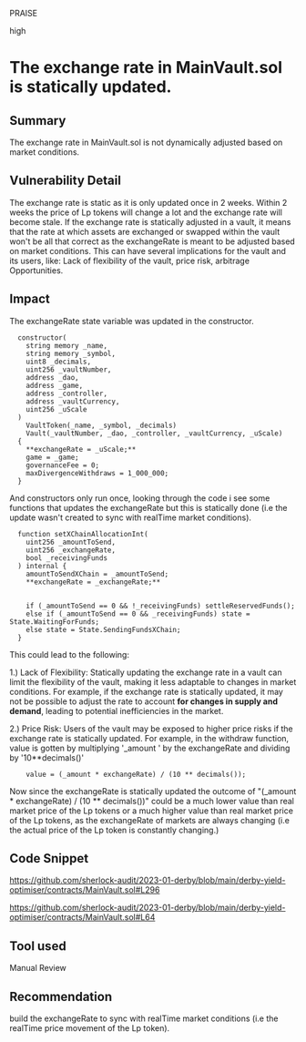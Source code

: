 PRAISE

high

# The exchange rate in MainVault.sol is statically updated.

## Summary
The exchange rate in MainVault.sol is not dynamically adjusted based on market conditions.

## Vulnerability Detail
The exchange rate is static as it is only updated once in 2 weeks. Within 2 weeks the price of Lp tokens will change a lot and the exchange rate will become stale. 
If the exchange rate is statically adjusted in a vault, it means that the rate at which assets are exchanged or swapped within the vault won't be all that correct as the exchangeRate is meant to be adjusted based on market conditions. This can have several implications for the vault and its users, like:
Lack of flexibility of the vault, price risk, arbitrage Opportunities.

## Impact
The exchangeRate state variable was updated in the constructor. 
```solidity
  constructor(
    string memory _name,
    string memory _symbol,
    uint8 _decimals,
    uint256 _vaultNumber,
    address _dao,
    address _game,
    address _controller,
    address _vaultCurrency,
    uint256 _uScale
  )
    VaultToken(_name, _symbol, _decimals)
    Vault(_vaultNumber, _dao, _controller, _vaultCurrency, _uScale)
  {
    **exchangeRate = _uScale;**
    game = _game;
    governanceFee = 0;
    maxDivergenceWithdraws = 1_000_000;
  }
```
And constructors only run once,  looking through the code i see some functions that updates the exchangeRate but this is statically done (i.e the update wasn't created to sync with realTime market conditions). 
```solidity
  function setXChainAllocationInt(
    uint256 _amountToSend,
    uint256 _exchangeRate,
    bool _receivingFunds
  ) internal {
    amountToSendXChain = _amountToSend;
    **exchangeRate = _exchangeRate;**


    if (_amountToSend == 0 && !_receivingFunds) settleReservedFunds();
    else if (_amountToSend == 0 && _receivingFunds) state = State.WaitingForFunds;
    else state = State.SendingFundsXChain;
  }
```

This could lead to the following:

1.) Lack of Flexibility: Statically updating the exchange rate in a vault can limit the flexibility of the vault, making it less adaptable to changes in market conditions.  For example, if the exchange rate is statically updated, it may not be possible to adjust the rate to account **for changes in supply and demand**, leading to potential inefficiencies in the market.

2.) Price Risk: Users of the vault may be exposed to higher price risks if the exchange rate is statically updated. For example,
in the withdraw function, value is gotten by multiplying '_amount ' by the exchangeRate and dividing by '10**decimals()'
```solidity
    value = (_amount * exchangeRate) / (10 ** decimals());
```
Now since the exchangeRate is statically updated the outcome of  "(_amount * exchangeRate) / (10 ** decimals())" could be a much lower value than real market price of the Lp tokens or a much higher value than real market price of the Lp tokens, as the exchangeRate of markets are always changing (i.e the actual price of the Lp token is constantly changing.)

## Code Snippet
https://github.com/sherlock-audit/2023-01-derby/blob/main/derby-yield-optimiser/contracts/MainVault.sol#L296

https://github.com/sherlock-audit/2023-01-derby/blob/main/derby-yield-optimiser/contracts/MainVault.sol#L64
## Tool used

Manual Review

## Recommendation
build the exchangeRate to sync with realTime market conditions (i.e the realTime price movement of the Lp token). 